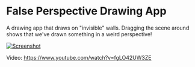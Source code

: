 # False Perspective Drawing App

A drawing app that draws on "invisible" walls. Dragging the scene around shows that we've drawn something in a weird perspective!

[![Screenshot](https://raw.github.com/fdb/false-perspective-drawing/master/.github/screenshot.png)](https://www.youtube.com/watch?v=fgLO42UW3ZE)

Video: https://www.youtube.com/watch?v=fgLO42UW3ZE
